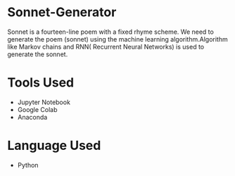 # Sonnet-Generator
Sonnet is a fourteen-line poem with a fixed rhyme scheme. We need to generate the poem (sonnet) using the machine learning algorithm.Algorithm like Markov chains and RNN( Recurrent Neural Networks) is used to generate the sonnet.
# Tools Used
* Jupyter Notebook
* Google Colab
* Anaconda
# Language Used
* Python
